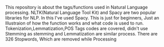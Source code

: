 This repository is about the tags/functions used in Natural Language processing. 
NLTK(Natural Language Tool Kit) and Spacy are two popular libraries for NLP. 
In this I've used Spacy. 
This is just for beginners, Just an Illustraion of how the function works and what code is used to run.
Tokenization,Lemmatization,POS Tags codes are covered, didn't use Stemming as stemming and Lemmatization are similar process.
There are 326 Stopwords, Which are removed while Processing

